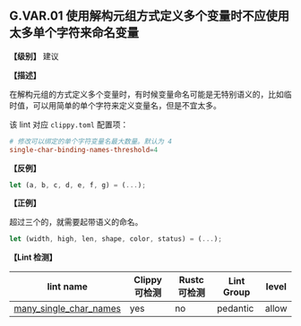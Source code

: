 ## G.VAR.01  使用解构元组方式定义多个变量时不应使用太多单个字符来命名变量

**【级别】** 建议

**【描述】**

在解构元组的方式定义多个变量时，有时候变量命名可能是无特别语义的，比如临时值，可以用简单的单个字符来定义变量名，但是不宜太多。

该 lint 对应 `clippy.toml` 配置项：

```toml
# 修改可以绑定的单个字符变量名最大数量。默认为 4
single-char-binding-names-threshold=4
```

**【反例】**

```rust
let (a, b, c, d, e, f, g) = (...);
```

**【正例】**

超过三个的，就需要起带语义的命名。

```rust
let (width, high, len, shape, color, status) = (...);
```

**【Lint 检测】**

| lint name                                                    | Clippy 可检测 | Rustc 可检测 | Lint Group | level |
| ------------------------------------------------------------ | ------------- | ------------ | ---------- | ----- |
| [many_single_char_names](https://rust-lang.github.io/rust-clippy/master/#many_single_char_names) | yes           | no           | pedantic   | allow |

